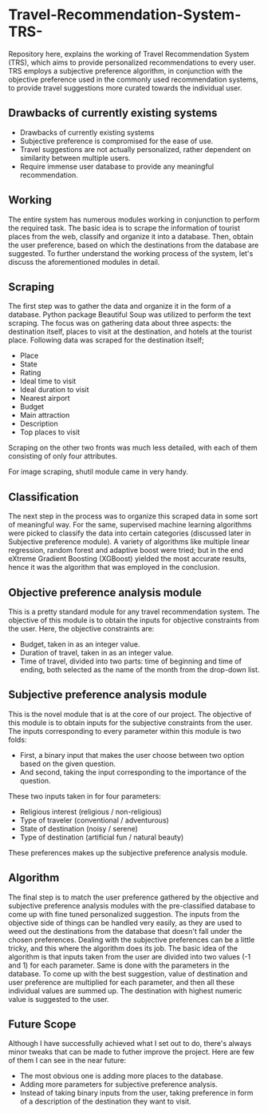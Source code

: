 # Travel-Recommendation-System-TRS-
Repository here, explains the working of Travel Recommendation System (TRS), which aims to provide personalized recommendations to every user. TRS employs a subjective preference algorithm, in conjunction with the objective preference used in the commonly used recommendation systems, to provide travel suggestions more curated towards the individual user.
## Drawbacks of currently existing systems
- Drawbacks of currently existing systems
- Subjective preference is compromised for the ease of use.
- Travel suggestions are not actually personalized, rather dependent on similarity between multiple users.
- Require immense user database to provide any meaningful recommendation.

## Working
The entire system has numerous modules working in conjunction to perform the required task. The basic idea is to scrape the information of tourist places from the web, classify and organize it into a database. Then, obtain the user preference, based on which the destinations from the database are suggested. To further understand the working process of the system, let's discuss the aforementioned modules in detail.

## Scraping
The first step was to gather the data and organize it in the form of a database. Python package Beautiful Soup was utilized to perform the text scraping. The focus was on gathering data about three aspects: the destination itself, places to visit at the destination, and hotels at the tourist place. Following data was scraped for the destination itself;
- Place
- State
- Rating
- Ideal time to visit
- Ideal duration to visit
- Nearest airport
- Budget
- Main attraction
- Description
- Top places to visit

Scraping on the other two fronts was much less detailed, with each of them consisting of only four attributes.

For image scraping, shutil module came in very handy.

## Classification
The next step in the process was to organize this scraped data in some sort of meaningful way. For the same, supervised machine learning algorithms were picked to classify the data into certain categories (discussed later in Subjective preference module). A variety of algorithms like multiple linear regression, random forest and adaptive boost were tried; but in the end eXtreme Gradient Boosting (XGBoost) yielded the most accurate results, hence it was the algorithm that was employed in the conclusion.

## Objective preference analysis module
This is a pretty standard module for any travel recommendation system. The objective of this module is to obtain the inputs for objective constraints from the user. Here, the objective constraints are:

- Budget, taken in as an integer value.
- Duration of travel, taken in as an integer value.
- Time of travel, divided into two parts: time of beginning and time of ending, both selected as the name of the month from the drop-down list.

## Subjective preference analysis module
This is the novel module that is at the core of our project. The objective of this module is to obtain inputs for the subjective constraints from the user. The inputs corresponding to every parameter within this module is two folds:

- First, a binary input that makes the user choose between two option based on the given question.
- And second, taking the input corresponding to the importance of the question.

These two inputs taken in for four parameters:

- Religious interest (religious / non-religious)
- Type of traveler (conventional / adventurous)
- State of destination (noisy / serene)
- Type of destination (artificial fun / natural beauty)

These preferences makes up the subjective preference analysis module.

## Algorithm
The final step is to match the user preference gathered by the objective and subjective preference analysis modules with the pre-classified database to come up with fine tuned personalized suggestion. The inputs from the objective side of things can be handled very easily, as they are used to weed out the destinations from the database that doesn't fall under the chosen preferences. Dealing with the subjective preferences can be a little tricky, and this where the algorithm does its job. The basic idea of the algorithm is that inputs taken from the user are divided into two values (-1 and 1) for each parameter. Same is done with the parameters in the database. To come up with the best suggestion, value of destination and user preference are multiplied for each parameter, and then all these individual values are summed up. The destination with highest numeric value is suggested to the user.

## Future Scope
Although I have successfully achieved what I set out to do, there's always minor tweaks that can be made to futher improve the project. Here are few of them I can see in the near future:

- The most obvious one is adding more places to the database.
- Adding more parameters for subjective preference analysis.
- Instead of taking binary inputs from the user, taking preference in form of a description of the destination they want to visit.
